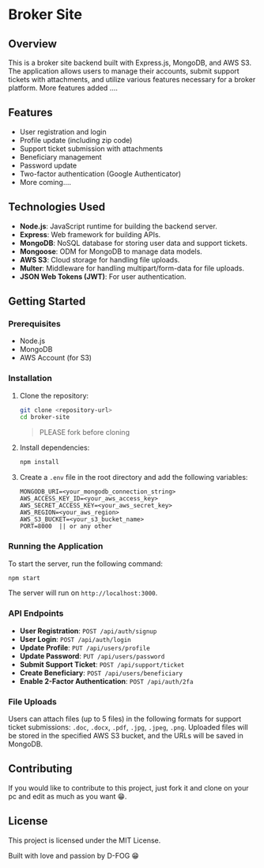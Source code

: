 # Broker Site

## Overview

This is a broker site backend built with Express.js, MongoDB, and AWS S3. The application allows users to manage their accounts, submit support tickets with attachments, and utilize various features necessary for a broker platform. More features added ....

## Features

- User registration and login
- Profile update (including zip code)
- Support ticket submission with attachments
- Beneficiary management
- Password update
- Two-factor authentication (Google Authenticator)
- More coming....

## Technologies Used

- **Node.js**: JavaScript runtime for building the backend server.
- **Express**: Web framework for building APIs.
- **MongoDB**: NoSQL database for storing user data and support tickets.
- **Mongoose**: ODM for MongoDB to manage data models.
- **AWS S3**: Cloud storage for handling file uploads.
- **Multer**: Middleware for handling multipart/form-data for file uploads.
- **JSON Web Tokens (JWT)**: For user authentication.

## Getting Started

### Prerequisites

- Node.js
- MongoDB
- AWS Account (for S3)

### Installation

1. Clone the repository:
   ```bash
   git clone <repository-url>
   cd broker-site
   ```
   > PLEASE fork before cloning

2. Install dependencies:
   ```bash
   npm install
   ```

3. Create a `.env` file in the root directory and add the following variables:
   ```plaintext
   MONGODB_URI=<your_mongodb_connection_string>
   AWS_ACCESS_KEY_ID=<your_aws_access_key>
   AWS_SECRET_ACCESS_KEY=<your_aws_secret_key>
   AWS_REGION=<your_aws_region>
   AWS_S3_BUCKET=<your_s3_bucket_name>
   PORT=8000  || or any other
   ```

### Running the Application

To start the server, run the following command:
```bash
npm start
```

The server will run on `http://localhost:3000`.

### API Endpoints

- **User Registration**: `POST /api/auth/signup`
- **User Login**: `POST /api/auth/login`
- **Update Profile**: `PUT /api/users/profile`
- **Update Password**: `PUT /api/users/password`
- **Submit Support Ticket**: `POST /api/support/ticket`
- **Create Beneficiary**: `POST /api/users/beneficiary`
- **Enable 2-Factor Authentication**: `POST /api/auth/2fa`

### File Uploads

Users can attach files (up to 5 files) in the following formats for support ticket submissions: `.doc`, `.docx`, `.pdf`, `.jpg`, `.jpeg`, `.png`. Uploaded files will be stored in the specified AWS S3 bucket, and the URLs will be saved in MongoDB.

## Contributing

If you would like to contribute to this project, just fork it and clone on your pc and edit as much as you want 😁.

## License

This project is licensed under the MIT License.

Built with love and passion by D-FOG 😁
